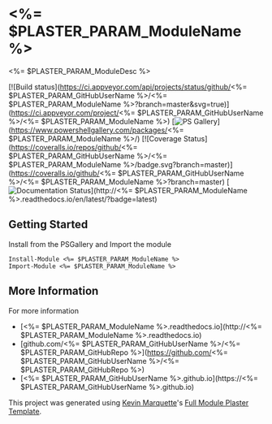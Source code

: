 # <%= $PLASTER_PARAM_ModuleName %>

<%= $PLASTER_PARAM_ModuleDesc %>

[![Build status](https://ci.appveyor.com/api/projects/status/github/<%= $PLASTER_PARAM_GitHubUserName %>/<%= $PLASTER_PARAM_ModuleName %>?branch=master&svg=true)](https://ci.appveyor.com/project/<%= $PLASTER_PARAM_GitHubUserName %>/<%= $PLASTER_PARAM_ModuleName %>)
[![PS Gallery](https://img.shields.io/badge/install-PS%20Gallery-blue.svg)](https://www.powershellgallery.com/packages/<%= $PLASTER_PARAM_ModuleName %>/)
[![Coverage Status](https://coveralls.io/repos/github/<%= $PLASTER_PARAM_GitHubUserName %>/<%= $PLASTER_PARAM_ModuleName %>/badge.svg?branch=master)](https://coveralls.io/github/<%= $PLASTER_PARAM_GitHubUserName %>/<%= $PLASTER_PARAM_ModuleName %>?branch=master)
[![Documentation Status](https://img.shields.io/badge/docs-latest-brightgreen.svg?style=flat)](http://<%= $PLASTER_PARAM_ModuleName %>.readthedocs.io/en/latest/?badge=latest)

## Getting Started

Install from the PSGallery and Import the module

    Install-Module <%= $PLASTER_PARAM_ModuleName %>
    Import-Module <%= $PLASTER_PARAM_ModuleName %>

## More Information

For more information

* [<%= $PLASTER_PARAM_ModuleName %>.readthedocs.io](http://<%= $PLASTER_PARAM_ModuleName %>.readthedocs.io)
* [github.com/<%= $PLASTER_PARAM_GitHubUserName %>/<%= $PLASTER_PARAM_GitHubRepo %>](https://github.com/<%= $PLASTER_PARAM_GitHubUserName %>/<%= $PLASTER_PARAM_GitHubRepo %>)
* [<%= $PLASTER_PARAM_GitHubUserName %>.github.io](https://<%= $PLASTER_PARAM_GitHubUserName %>.github.io)

This project was generated using [Kevin Marquette](http://kevinmarquette.github.io)'s [Full Module Plaster Template](https://github.com/KevinMarquette/PlasterTemplates/tree/master/FullModuleTemplate).